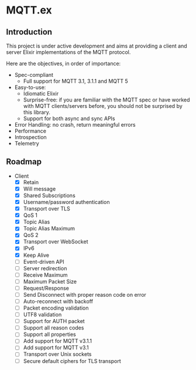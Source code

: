 # MQTT.ex

## Introduction

This project is under active development and aims at providing a client and
server Elixir implementations of the MQTT protocol.

Here are the objectives, in order of importance:
- Spec-compliant
  - Full support for MQTT 3.1, 3.1.1 and MQTT 5
- Easy-to-use:
    - Idiomatic Elixir
    - Surprise-free: if you are familiar with the MQTT spec or have worked with MQTT clients/servers before, you should not be surprised by this library.
    - Support for both async and sync APIs
- Error Handling: no crash, return meaningful errors
- Performance
- Introspection
- Telemetry

## Roadmap

- Client
    - [x] Retain
    - [x] Will message
    - [x] Shared Subscriptions
    - [x] Username/password authentication
    - [x] Transport over TLS
    - [x] QoS 1
    - [x] Topic Alias
    - [x] Topic Alias Maximum
    - [x] QoS 2
    - [x] Transport over WebSocket
    - [x] IPv6
    - [x] Keep Alive
    - [ ] Event-driven API
    - [ ] Server redirection
    - [ ] Receive Maximum
    - [ ] Maximum Packet Size
    - [ ] Request/Response
    - [ ] Send Disconnect with proper reason code on error
    - [ ] Auto-reconnect with backoff
    - [ ] Packet encoding validation
    - [ ] UTF8 validation
    - [ ] Support for AUTH packet
    - [ ] Support all reason codes
    - [ ] Support all properties
    - [ ] Add support for MQTT v3.1.1
    - [ ] Add support for MQTT v3.1
    - [ ] Transport over Unix sockets
    - [ ] Secure default ciphers for TLS transport
